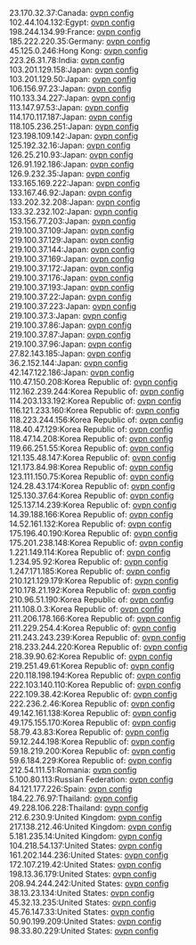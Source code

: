 23.170.32.37:Canada: [ovpn config](vpn/23_170_32_37.ovpn)  
102.44.104.132:Egypt: [ovpn config](vpn/102_44_104_132.ovpn)  
198.244.134.99:France: [ovpn config](vpn/198_244_134_99.ovpn)  
185.222.220.35:Germany: [ovpn config](vpn/185_222_220_35.ovpn)  
45.125.0.246:Hong Kong: [ovpn config](vpn/45_125_0_246.ovpn)  
223.26.31.78:India: [ovpn config](vpn/223_26_31_78.ovpn)  
103.201.129.158:Japan: [ovpn config](vpn/103_201_129_158.ovpn)  
103.201.129.50:Japan: [ovpn config](vpn/103_201_129_50.ovpn)  
106.156.97.23:Japan: [ovpn config](vpn/106_156_97_23.ovpn)  
110.133.34.227:Japan: [ovpn config](vpn/110_133_34_227.ovpn)  
113.147.97.53:Japan: [ovpn config](vpn/113_147_97_53.ovpn)  
114.170.117.187:Japan: [ovpn config](vpn/114_170_117_187.ovpn)  
118.105.236.251:Japan: [ovpn config](vpn/118_105_236_251.ovpn)  
123.198.109.142:Japan: [ovpn config](vpn/123_198_109_142.ovpn)  
125.192.32.16:Japan: [ovpn config](vpn/125_192_32_16.ovpn)  
126.25.210.93:Japan: [ovpn config](vpn/126_25_210_93.ovpn)  
126.91.192.186:Japan: [ovpn config](vpn/126_91_192_186.ovpn)  
126.9.232.35:Japan: [ovpn config](vpn/126_9_232_35.ovpn)  
133.165.169.222:Japan: [ovpn config](vpn/133_165_169_222.ovpn)  
133.167.46.92:Japan: [ovpn config](vpn/133_167_46_92.ovpn)  
133.202.32.208:Japan: [ovpn config](vpn/133_202_32_208.ovpn)  
133.32.232.102:Japan: [ovpn config](vpn/133_32_232_102.ovpn)  
153.156.77.203:Japan: [ovpn config](vpn/153_156_77_203.ovpn)  
219.100.37.109:Japan: [ovpn config](vpn/219_100_37_109.ovpn)  
219.100.37.129:Japan: [ovpn config](vpn/219_100_37_129.ovpn)  
219.100.37.144:Japan: [ovpn config](vpn/219_100_37_144.ovpn)  
219.100.37.169:Japan: [ovpn config](vpn/219_100_37_169.ovpn)  
219.100.37.172:Japan: [ovpn config](vpn/219_100_37_172.ovpn)  
219.100.37.176:Japan: [ovpn config](vpn/219_100_37_176.ovpn)  
219.100.37.193:Japan: [ovpn config](vpn/219_100_37_193.ovpn)  
219.100.37.22:Japan: [ovpn config](vpn/219_100_37_22.ovpn)  
219.100.37.223:Japan: [ovpn config](vpn/219_100_37_223.ovpn)  
219.100.37.3:Japan: [ovpn config](vpn/219_100_37_3.ovpn)  
219.100.37.86:Japan: [ovpn config](vpn/219_100_37_86.ovpn)  
219.100.37.87:Japan: [ovpn config](vpn/219_100_37_87.ovpn)  
219.100.37.96:Japan: [ovpn config](vpn/219_100_37_96.ovpn)  
27.82.143.185:Japan: [ovpn config](vpn/27_82_143_185.ovpn)  
36.2.152.144:Japan: [ovpn config](vpn/36_2_152_144.ovpn)  
42.147.122.186:Japan: [ovpn config](vpn/42_147_122_186.ovpn)  
110.47.150.208:Korea Republic of: [ovpn config](vpn/110_47_150_208.ovpn)  
112.162.239.244:Korea Republic of: [ovpn config](vpn/112_162_239_244.ovpn)  
114.203.133.192:Korea Republic of: [ovpn config](vpn/114_203_133_192.ovpn)  
116.121.233.160:Korea Republic of: [ovpn config](vpn/116_121_233_160.ovpn)  
118.223.244.156:Korea Republic of: [ovpn config](vpn/118_223_244_156.ovpn)  
118.40.47.129:Korea Republic of: [ovpn config](vpn/118_40_47_129.ovpn)  
118.47.14.208:Korea Republic of: [ovpn config](vpn/118_47_14_208.ovpn)  
119.66.251.55:Korea Republic of: [ovpn config](vpn/119_66_251_55.ovpn)  
121.135.48.147:Korea Republic of: [ovpn config](vpn/121_135_48_147.ovpn)  
121.173.84.98:Korea Republic of: [ovpn config](vpn/121_173_84_98.ovpn)  
123.111.150.75:Korea Republic of: [ovpn config](vpn/123_111_150_75.ovpn)  
124.28.43.174:Korea Republic of: [ovpn config](vpn/124_28_43_174.ovpn)  
125.130.37.64:Korea Republic of: [ovpn config](vpn/125_130_37_64.ovpn)  
125.137.14.239:Korea Republic of: [ovpn config](vpn/125_137_14_239.ovpn)  
14.39.188.166:Korea Republic of: [ovpn config](vpn/14_39_188_166.ovpn)  
14.52.161.132:Korea Republic of: [ovpn config](vpn/14_52_161_132.ovpn)  
175.196.40.190:Korea Republic of: [ovpn config](vpn/175_196_40_190.ovpn)  
175.201.238.148:Korea Republic of: [ovpn config](vpn/175_201_238_148.ovpn)  
1.221.149.114:Korea Republic of: [ovpn config](vpn/1_221_149_114.ovpn)  
1.234.95.92:Korea Republic of: [ovpn config](vpn/1_234_95_92.ovpn)  
1.247.171.185:Korea Republic of: [ovpn config](vpn/1_247_171_185.ovpn)  
210.121.129.179:Korea Republic of: [ovpn config](vpn/210_121_129_179.ovpn)  
210.178.21.192:Korea Republic of: [ovpn config](vpn/210_178_21_192.ovpn)  
210.96.51.190:Korea Republic of: [ovpn config](vpn/210_96_51_190.ovpn)  
211.108.0.3:Korea Republic of: [ovpn config](vpn/211_108_0_3.ovpn)  
211.206.178.166:Korea Republic of: [ovpn config](vpn/211_206_178_166.ovpn)  
211.229.254.4:Korea Republic of: [ovpn config](vpn/211_229_254_4.ovpn)  
211.243.243.239:Korea Republic of: [ovpn config](vpn/211_243_243_239.ovpn)  
218.233.244.220:Korea Republic of: [ovpn config](vpn/218_233_244_220.ovpn)  
218.39.90.62:Korea Republic of: [ovpn config](vpn/218_39_90_62.ovpn)  
219.251.49.61:Korea Republic of: [ovpn config](vpn/219_251_49_61.ovpn)  
220.118.198.194:Korea Republic of: [ovpn config](vpn/220_118_198_194.ovpn)  
222.103.140.110:Korea Republic of: [ovpn config](vpn/222_103_140_110.ovpn)  
222.109.38.42:Korea Republic of: [ovpn config](vpn/222_109_38_42.ovpn)  
222.236.2.46:Korea Republic of: [ovpn config](vpn/222_236_2_46.ovpn)  
49.142.161.138:Korea Republic of: [ovpn config](vpn/49_142_161_138.ovpn)  
49.175.155.170:Korea Republic of: [ovpn config](vpn/49_175_155_170.ovpn)  
58.79.43.83:Korea Republic of: [ovpn config](vpn/58_79_43_83.ovpn)  
59.12.244.198:Korea Republic of: [ovpn config](vpn/59_12_244_198.ovpn)  
59.18.219.200:Korea Republic of: [ovpn config](vpn/59_18_219_200.ovpn)  
59.6.184.229:Korea Republic of: [ovpn config](vpn/59_6_184_229.ovpn)  
212.54.111.51:Romania: [ovpn config](vpn/212_54_111_51.ovpn)  
5.100.80.113:Russian Federation: [ovpn config](vpn/5_100_80_113.ovpn)  
84.121.177.226:Spain: [ovpn config](vpn/84_121_177_226.ovpn)  
184.22.76.97:Thailand: [ovpn config](vpn/184_22_76_97.ovpn)  
49.228.106.228:Thailand: [ovpn config](vpn/49_228_106_228.ovpn)  
212.6.230.9:United Kingdom: [ovpn config](vpn/212_6_230_9.ovpn)  
217.138.212.46:United Kingdom: [ovpn config](vpn/217_138_212_46.ovpn)  
5.181.235.14:United Kingdom: [ovpn config](vpn/5_181_235_14.ovpn)  
104.218.54.137:United States: [ovpn config](vpn/104_218_54_137.ovpn)  
161.202.144.236:United States: [ovpn config](vpn/161_202_144_236.ovpn)  
172.107.219.42:United States: [ovpn config](vpn/172_107_219_42.ovpn)  
198.13.36.179:United States: [ovpn config](vpn/198_13_36_179.ovpn)  
208.94.244.242:United States: [ovpn config](vpn/208_94_244_242.ovpn)  
38.13.23.134:United States: [ovpn config](vpn/38_13_23_134.ovpn)  
45.32.13.235:United States: [ovpn config](vpn/45_32_13_235.ovpn)  
45.76.147.33:United States: [ovpn config](vpn/45_76_147_33.ovpn)  
50.90.199.209:United States: [ovpn config](vpn/50_90_199_209.ovpn)  
98.33.80.229:United States: [ovpn config](vpn/98_33_80_229.ovpn)  
